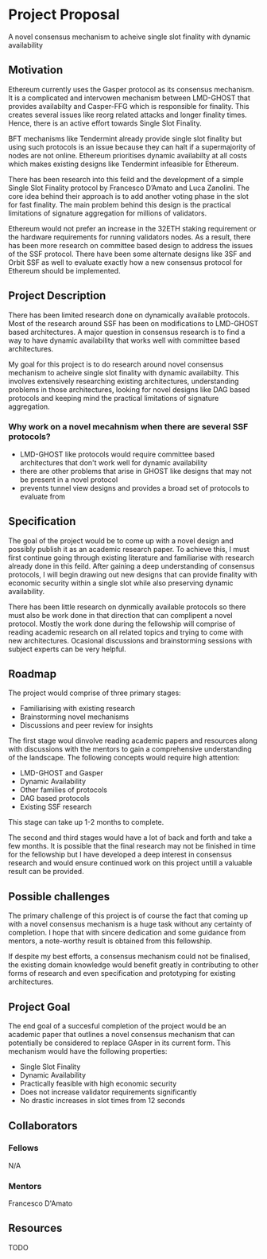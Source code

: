 # Project Proposal

A novel consensus mechanism to acheive single slot finality with dynamic availability

## Motivation

Ethereum currently uses the Gasper protocol as its consensus mechanism. It is a complicated and intervowen mechanism between LMD-GHOST that provides availabilty and Casper-FFG which is responsible for finality. This creates several issues like reorg related attacks and longer finality times. Hence, there is an active effort towards Single Slot Finality. 

BFT mechanisms like Tendermint already provide single slot finality but using such protocols is an issue because they can halt if a supermajority of nodes are not online. Ethereum prioritises dynamic availabilty at all costs which makes existing designs like Tendermint infeasible for Ethereum. 

There has been research into this feild and the development of a simple Single Slot Finality protocol by Francesco D’Amato and Luca Zanolini. The core idea behind their approach is to add another voting phase in the slot for fast finality. The main problem behind this design is the practical limitations of signature aggregation for millions of validators. 

Ethereum would not prefer an increase in the 32ETH staking requirement or the hardware requirements for running validators nodes. As a result, there has been more research on committee based design to address the issues of the SSF protocol. There have been some alternate designs like 3SF and Orbit SSF as well to evaluate exactly how a new consensus protocol for Ethereum should be implemented. 

## Project Description

There has been limited research done on dynamically available protocols. Most of the research around SSF has been on modifications to  LMD-GHOST based architectures. A major question in consensus research is to find a way to have dynamic availability that works well with committee based architectures. 

My goal for this project is to do research around novel consensus mechanism to acheive single slot finality with dynamic availabilty. This involves extensively researching existing architectures, understanding problems in those architectures, looking for novel designs like DAG based protocols and keeping mind the practical limitations of signature aggregation. 

### Why work on a novel mecahnism when there are several SSF protocols? 
- LMD-GHOST like protocols would require committee based architectures that don't work well for dynamic availability
- there are other problems that arise in GHOST like designs that may not be present in a novel protocol
- prevents tunnel view designs and provides a broad set of protocols to evaluate from

## Specification

The goal of the project would be to come up with a novel design and possibly publish it as an academic research paper. To achieve this, I must first continue going through existing literature and familiarise with research already done in this feild. After gaining a deep understanding of consensus protocols, I will begin drawing out new designs that can provide finality with economic security within a single slot while also preserving dynamic availability. 

There has been little research on dynmically available protocols so there must also be work done in that direction that can complipent a novel protocol. Mostly the work done during the fellowship will comprise of reading academic research on all related topics and trying to come with new architectures. Ocasional discussions and brainstorming sessions with subject experts can be very helpful.

## Roadmap

The project would comprise of three primary stages:
- Familiarising with existing research
- Brainstorming novel mechanisms
- Discussions and peer review for insights

The first stage woul dinvolve reading academic papers and resources along with discussions with the mentors to gain a comprehensive understanding of the landscape. The following concepts would require high attention: 
- LMD-GHOST and Gasper
- Dynamic Availability
- Other families of protocols
- DAG based protocols 
- Existing SSF research

This stage can take up 1-2 months to complete. 

The second and third stages would have a lot of back and forth and take a few months. It is possible that the final research may not be finished in time for the fellowship but I have developed a deep interest in consensus research and would ensure continued work on this project untill a valuable result can be provided.

## Possible challenges

The primary challenge of this project is of course the fact that coming up with a novel consensus mechanism is a huge task without any certainty of completion. I hope that with sincere dedication and some guidance from mentors, a note-worthy result is obtained from this fellowship. 

If despite my best efforts, a consensus mechanism could not be finalised, the existing domain knowledge would benefit greatly in contributing to other forms of research and even specification and prototyping for existing architectures.

## Project Goal

The end goal of a succesful completion of the project would be an academic paper that outlines a novel consensus mechanism that can potentially be considered to replace GAsper in its current form. 
This mechanism would have the following properties:
- Single Slot Finality
- Dynamic Availability
- Practically feasible with high economic security
- Does not increase validator requirements significantly
- No drastic increases in slot times from 12 seconds

## Collaborators

### Fellows 
N/A

### Mentors 
Francesco D'Amato

## Resources
TODO
